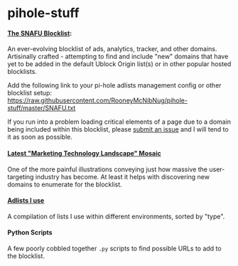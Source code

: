 # pihole-stuff

#### [The SNAFU Blocklist](https://github.com/RooneyMcNibNug/pihole-stuff/blob/master/SNAFU.txt):
An ever-evolving blocklist of ads, analytics, tracker, and other domains. Artisinally crafted - attempting to find and include "new" domains that have yet to be added in the default Ublock Origin list(s) or in other popular hosted blocklists.

Add the following link to your pi-hole adlists management config or other blocklist setup: https://raw.githubusercontent.com/RooneyMcNibNug/pihole-stuff/master/SNAFU.txt

If you run into a problem loading critical elements of a page due to a domain being included within this blocklist, please [submit an issue](https://github.com/RooneyMcNibNug/pihole-stuff/issues) and I will tend to it as soon as possible. 

#### [Latest "Marketing Technology Landscape" Mosaic](https://github.com/RooneyMcNibNug/pihole-stuff/blob/master/martech5000k2020Apr.jpg)
One of the more painful illustrations conveying just how massive the user-targeting industry has become. At least it helps with discovering new domains to enumerate for the blocklist.

#### [Adlists I use](https://github.com/RooneyMcNibNug/pihole-stuff/blob/master/adlists_config.txt)
A compilation of lists I use within different environments, sorted by "type".

#### Python Scripts
A few poorly cobbled together `.py` scripts to find possible URLs to add to the blocklist.
